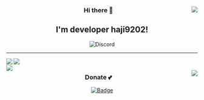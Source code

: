 <div align="center">
  <img align="right" src="https://github-readme-stats.vercel.app/api?username=haji9202&count_private=true"/>
  
  ### Hi there 👋
  I'm developer haji9202!
  ---
  
  ![Discord](https://dcbadge.vercel.app/api/shield/687303353650380820?compact=true)

  ---  
 
  <img src="https://github-readme-stats.vercel.app/api/top-langs/?username=haji9202" align="left">
  
  <img src="https://img.shields.io/badge/Java-ED8B00?style=for-the-badge&logo=java&logoColor=white" align="left"><br>
  <img src="https://img.shields.io/badge/Python-FFD43B?style=for-the-badge&logo=python&logoColor=blue" align="left">
  
  <img src="https://img.shields.io/badge/IntelliJ_IDEA-000000.svg?style=for-the-badge&logo=intellij-idea&logoColor=white" align="right">
  <img src"https://img.shields.io/badge/PyCharm-000000.svg?&style=for-the-badge&logo=PyCharm&logoColor=white" align="right">


  

  ### Donate 💕
  [![Badge](https://img.shields.io/badge/Patreon-F96854?style=for-the-badge&logo=patreon&logoColor=white)](https://www.patreon.com/haji9202/)


